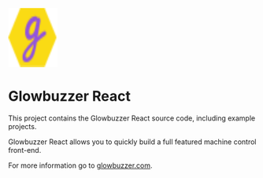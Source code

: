 <img src="images/tiny-logo.svg" alt="Logo" width="100" height="120">

# Glowbuzzer React

This project contains the Glowbuzzer React source code, including example projects.

Glowbuzzer React allows you to quickly build a full featured machine control front-end.

For more information go to [glowbuzzer.com](https://www.glowbuzzer.com).
